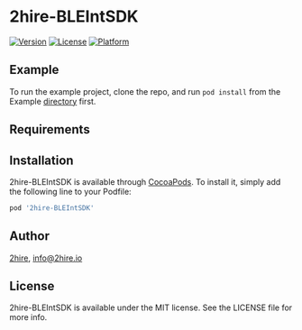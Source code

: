 # 2hire-BLEIntSDK

[![Version](https://img.shields.io/cocoapods/v/2hire-BLEIntSDK.svg?style=flat)](https://cocoapods.org/pods/2hire-BLEIntSDK)
[![License](https://img.shields.io/cocoapods/l/2hire-BLEIntSDK.svg?style=flat)](https://cocoapods.org/pods/2hire-BLEIntSDK)
[![Platform](https://img.shields.io/cocoapods/p/2hire-BLEIntSDK.svg?style=flat)](https://cocoapods.org/pods/2hire-BLEIntSDK)

## Example

To run the example project, clone the repo, and run `pod install` from the Example [directory](/examples/ios/) first.

## Requirements

## Installation

2hire-BLEIntSDK is available through [CocoaPods](https://cocoapods.org). To install
it, simply add the following line to your Podfile:

```ruby
pod '2hire-BLEIntSDK'
```

## Author

[2hire](https://2hire.io), info@2hire.io

## License

2hire-BLEIntSDK is available under the MIT license. See the LICENSE file for more info.
